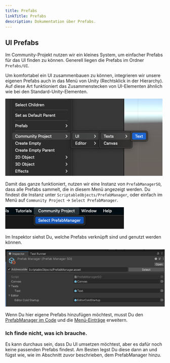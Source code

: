 ```yaml
---
title: Prefabs
linkTitle: Prefabs
description: Dokumentation über Prefabs.
---
```


## UI Prefabs

Im Community-Projekt nutzen wir ein kleines System, um einfacher Prefabs für das UI finden zu können.
Generell liegen die Prefabs im Ordner `Prefabs/UI`.

Um komfortabel ein UI zusammenbauen zu können, integrieren wir unsere eigenen Prefabs auch in das Menü von Unity (Rechtsklick in der Hierarchy).
Auf diese Art funktioniert das Zusammenstecken von UI-Elementen ähnlich wie bei den Standard-Unity-Elementen.

![Hierarchy Menü](assets/hierarchy-menu.png)

Damit das ganze funktioniert, nutzen wir eine Instanz von `PrefabManagerSO`, dass alle Prefabs sammelt, die in diesem Menü angezeigt werden.
Du findest die Instanz unter `ScriptableObjects/PrefabManager`, oder einfach im Menü auf `Community Project` -> `Select PrefabManager`.

![Select Prefab Manager](assets/select-prefab-manager.png)

Im Inspektor siehst Du, welche Prefabs verknüpft sind und genutzt werden können.

![Prefab Manager](assets/prefab-manager.png)

Wenn Du hier eigene Prefabs hinzufügen möchtest, musst Du den [PrefabManager im Code](https://github.com/BoundfoxStudios/community-project/blob/develop/CommunityProject/Assets/_Game/Scripts/Runtime/EditorExtensions/ScriptableObjects/PrefabManagerSO.cs) und die [Menü-Einträge](https://github.com/BoundfoxStudios/community-project/tree/develop/CommunityProject/Assets/_Game/Scripts/Editor/Menus/GameObjectMenu) erweitern.

### Ich finde nicht, was ich brauche.

Es kann durchaus sein, dass Du UI umsetzen möchtest, aber es dafür noch keine passenden Prefabs findest.
Am Besten legst Du diese dann an und fügst wie, wie im Abschnitt zuvor beschrieben, dem PrefabManager hinzu.
